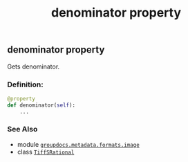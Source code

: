 ﻿---
title: denominator property
second_title: GroupDocs.Metadata for Python via .NET API References
description: 
type: docs
url: /python-net/groupdocs.metadata.formats.image/tiffsrational/denominator/
is_root: false
weight: 40
---

## denominator property


Gets denominator.
### Definition:
```python
@property
def denominator(self):
    ...
```

### See Also
* module [`groupdocs.metadata.formats.image`](../../)
* class [`TiffSRational`](/metadata/python-net/groupdocs.metadata.formats.image/tiffsrational)
